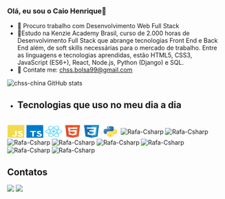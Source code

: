 ### Olá, eu sou o Caio Henrique👋

- 🔭 Procuro trabalho com Desenvolvimento Web Full Stack
- 🌱Estudo na Kenzie Academy Brasil, curso de 2.000 horas de Desenvolvimento Full Stack que abrange tecnologias Front End e Back End além, de soft skills necessárias para o     mercado de trabalho. Entre as linguagens e tecnologias aprendidas, estão HTML5, CSS3, JavaScript (ES6+), React, Node.js, Python (Django) e SQL.
- 💬 Contate me: chss.bolsa99@gmail.com

![chss-china GitHub stats](https://github-readme-stats.vercel.app/api?username=chss-china&show_icons=true&theme=tokyonight)

- ## Tecnologias que uso no meu dia a dia
<div style="display: inline_block"><br>
  <img align="center" alt="Rafa-Js" height="30" width="40" src="https://raw.githubusercontent.com/devicons/devicon/master/icons/javascript/javascript-plain.svg">
  <img align="center" alt="Rafa-Ts" height="30" width="40" src="https://raw.githubusercontent.com/devicons/devicon/master/icons/typescript/typescript-plain.svg">
  <img align="center" alt="Rafa-React" height="30" width="40" src="https://raw.githubusercontent.com/devicons/devicon/master/icons/react/react-original.svg">
  <img align="center" alt="Rafa-HTML" height="30" width="40" src="https://raw.githubusercontent.com/devicons/devicon/master/icons/html5/html5-original.svg">
  <img align="center" alt="Rafa-CSS" height="30" width="40" src="https://raw.githubusercontent.com/devicons/devicon/master/icons/css3/css3-original.svg">
  <img align="center" alt="Rafa-Python" height="30" width="40" src="https://raw.githubusercontent.com/devicons/devicon/master/icons/python/python-original.svg">
  <img align="center" alt="Rafa-Csharp" height="30" width="40" src="https://cdn.icon-icons.com/icons2/2699/PNG/512/postgresql_src_logo_icon_170834.png">
  <img align="center" alt="Rafa-Csharp" height="30" width="40" src="https://th.bing.com/th/id/R.5f62d4062c1643cb584ce439eb85329e?rik=bWqF3q40fVqKkQ&riu=http%3a%2f%2ftecnoschool.com.ar%2fimg%2fblog%2f15.jpg&ehk=BxmODSxAJqgg0EMG5Cob7Bo0MGZ%2f%2f%2bodi6mgVoHLDp4%3d&risl=&pid=ImgRaw&r=0">
  <img align="center" alt="Rafa-Csharp" height="30" width="40" src="https://img.stackshare.io/service/7419/20165699.png">
  <img align="center" alt="Rafa-Csharp" height="30" width="40" src="https://www.timesitepro.com/assets/menu-icon/api-menu-icon@2x.png">
  <img align="center" alt="Rafa-Csharp" height="30" width="40" src="https://www.vhv.rs/dpng/d/208-2081416_django-development-png-transparent-django-logo-png-download.png">
  <img align="center" alt="Rafa-Csharp" height="30" width="40" src="https://media.zeemly.com/zeemly/product/expressjs.png">
  <img align="center" alt="Rafa-Csharp" height="30" width="40" src="https://static.platzi.com/media/user_upload/22-Styled%20Components-953e1945-906c-4764-81a0-25436f5603ca.jpg">
  <img align="center" alt="Rafa-Csharp" height="30" width="40 src="https://www.google.com/url?sa=i&url=https%3A%2F%2Fvelog.io%2F%40kwontae1313%2Fbcryptjs-%25EB%25A5%25BC-%25EC%2582%25AC%25EC%259A%25A9%25ED%2595%25B4%25EB%25B3%25B4%25EC%259E%2590&psig=AOvVaw1oy75D3xYY_sm1hQphOXve&ust=1693068800567000&source=images&cd=vfe&opi=89978449&ved=0CBAQjRxqFwoTCIDGu_Wi-IADFQAAAAAdAAAAABAV"

</div>
 
 ## Contatos
<div> 
  <a href = "mailto:chss.bolsa99@gmail.com"><img src="https://img.shields.io/badge/-Gmail-%23333?style=for-the-badge&logo=gmail&logoColor=white" target="_blank"></a>
  <a href="https://www.linkedin.com/in/caiosantanaa/" target="_blank"><img src="https://img.shields.io/badge/-LinkedIn-%230077B5?style=for-the-badge&logo=linkedin&logoColor=white" target="_blank"></a> 
</div>



